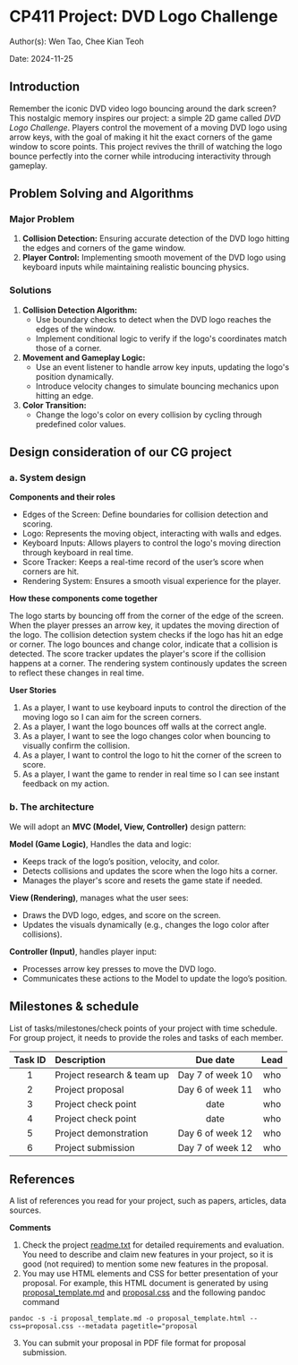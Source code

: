 # CP411 Project: DVD Logo Challenge 

Author(s): Wen Tao, Chee Kian Teoh

Date: 2024-11-25

## Introduction  

Remember the iconic DVD video logo bouncing around the dark screen? This nostalgic memory inspires our project: a simple 2D game called *DVD Logo Challenge*. Players control the movement of a moving  DVD logo using arrow keys, with the goal of making it hit the exact corners of the game window to score points. This project revives the thrill of watching the logo bounce perfectly into the corner while introducing interactivity through gameplay. 

## Problem Solving and Algorithms  

### Major Problem  
1. **Collision Detection:** Ensuring accurate detection of the DVD logo hitting the edges and corners of the game window.
2. **Player Control:** Implementing smooth movement of the DVD logo using keyboard inputs while maintaining realistic bouncing physics.

### Solutions  
1. **Collision Detection Algorithm:**  
   - Use boundary checks to detect when the DVD logo reaches the edges of the window.  
   - Implement conditional logic to verify if the logo's coordinates match those of a corner.  
2. **Movement and Gameplay Logic:**  
   - Use an event listener to handle arrow key inputs, updating the logo's position dynamically.  
   - Introduce velocity changes to simulate bouncing mechanics upon hitting an edge.  
3. **Color Transition:**  
   - Change the logo's color on every collision by cycling through predefined color values.  

## Design consideration of our CG project

### a. System design 

**Components and their roles**

- Edges of the Screen: Define boundaries for collision detection and scoring.
- Logo: Represents the moving object, interacting with walls and edges.
- Keyboard Inputs: Allows players to control the logo's moving direction through keyboard in real time.
- Score Tracker: Keeps a real-time record of the user’s score when corners are hit.
- Rendering System: Ensures a smooth visual experience for the player.

**How these components come together**

The logo starts by bouncing off from the corner of the edge of the screen. When the player presses an arrow key, it updates the moving direction of the logo. The collision detection system checks if the logo has hit an edge or corner. The logo bounces and change color, indicate that a collision is detected. The score tracker updates the player's score if the collision happens at a corner. The rendering system continously updates the screen to reflect these changes in real time.

**User Stories**

1. As a player, I want to use keyboard inputs to control the direction of the moving logo so I can aim for the screen corners.
2. As a player, I want the logo bounces off walls at the correct angle.
3. As a player, I want to see the logo changes color when bouncing to visually confirm the collision.
4. As a player, I want to control the logo to hit the corner of the screen to score.
5. As a player, I want the game to render in real time so I can see instant feedback on my action.


### b. The architecture 

We will adopt an **MVC (Model, View, Controller)** design pattern:  

**Model (Game Logic)**, Handles the data and logic:
- Keeps track of the logo’s position, velocity, and color.
- Detects collisions and updates the score when the logo hits a corner.
- Manages the player's score and resets the game state if needed.
  
**View (Rendering)**, manages what the user sees:
- Draws the DVD logo, edges, and score on the screen.
- Updates the visuals dynamically (e.g., changes the logo color after collisions).
  
**Controller (Input)**, handles player input:
- Processes arrow key presses to move the DVD logo.
- Communicates these actions to the Model to update the logo’s position.

## Milestones & schedule

List of tasks/milestones/check points of your project with time schedule. For group project, it needs to provide the roles and tasks of each member.


| Task ID | Description   |  Due date | Lead   |  
| :----:  | :------------ | :-----:   | :------: |  
|  1      | Project research & team up | Day 7 of week 10 | who | 
|  2      | Project proposal | Day 6 of week 11 | who |
|  3      | Project check point  | date | who  |
|  4      | Project check point  | date  | who  |
|  5      | Project demonstration | Day 6 of week 12 | who  |
|  6      | Project submission | Day 7 of week 12 | who   |



## References

A list of references you read for your project, such as papers, articles, data sources. 


**Comments**

1. Check the project [readme.txt](readme.txt) for detailed requirements and evaluation. You need to describe and claim new features in your project, so it is good (not required) to mention some new features in the proposal. 
2. You may use HTML elements and CSS for better presentation of your proposal. For example, this HTML document is generated by using [proposal_template.md](proposal_template.md) and  [proposal.css](proposal.css) and the following pandoc command   

~~~
pandoc -s -i proposal_template.md -o proposal_template.html --css=proposal.css --metadata pagetitle="proposal
~~~

3. You can submit your proposal in PDF file format for proposal submission. 
